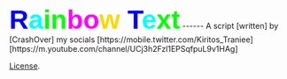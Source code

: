 <font face="Arial" size="7">
<b><font color="blue">R</font><font color="aqua">a</font><font color="lime">i</font><font color="lime">n</font><font color="fuchsia">b</font><font color="fuchsia">o</font><font color="gold">w</font><font color="gold"> </font><font color="blue">T</font><font color="aqua">e</font><font color="lime">x</font><font color="lime">t</font></b></font>
------
A script [written] by [CrashOver] 
my socials [https://mobile.twitter.com/Kiritos_Traniee] [https://m.youtube.com/channel/UCj3h2Fzl1EPSqfpuL9v1HAg]

[License](https://codepen.io/CrashOverRide9/pen/OGdbYo/license).
